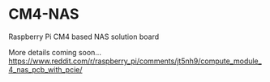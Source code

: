 # CM4-NAS
 Raspberry Pi CM4 based NAS solution board

More details coming soon...
https://www.reddit.com/r/raspberry_pi/comments/jt5nh9/compute_module_4_nas_pcb_with_pcie/

